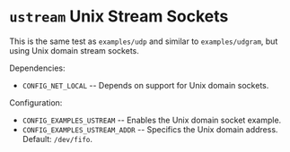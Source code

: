 `ustream` Unix Stream Sockets
=============================

This is the same test as `examples/udp` and similar to
`examples/udgram`, but using Unix domain stream sockets.

Dependencies:

-   `CONFIG_NET_LOCAL` -- Depends on support for Unix domain sockets.

Configuration:

-   `CONFIG_EXAMPLES_USTREAM` -- Enables the Unix domain socket example.
-   `CONFIG_EXAMPLES_USTREAM_ADDR` -- Specifics the Unix domain address.
    Default: `/dev/fifo`.
